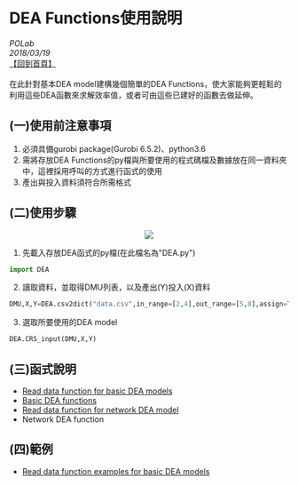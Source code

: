 # DEA Functions使用說明

*POLab*
<br>
*2018/03/19*
<br>
[【回到首頁】](https://github.com/wurmen/DEA)
<br><br>
在此針對基本DEA model建構幾個簡單的DEA Functions，使大家能夠更輕鬆的利用這些DEA函數來求解效率值，或者可由這些已建好的函數去做延伸。
<br>


## (一)使用前注意事項
1. 必須具備gurobi package(Gurobi 6.5.2)、python3.6
2. 需將存放DEA Functions的py檔與所要使用的程式碼檔及數據放在同一資料夾中，這裡採用呼叫的方式進行函式的使用
3. 產出與投入資料須符合所需格式

## (二)使用步驟
<div align=center>
<img src="https://github.com/wurmen/DEA/blob/master/Functions/picture/1.PNG">
</div>

1. 先載入存放DEA函式的py檔(在此檔名為"DEA.py")
```python
import DEA
```
2. 讀取資料，並取得DMU列表，以及產出(Y)投入(X)資料
```python
DMU,X,Y=DEA.csv2dict("data.csv",in_range=[2,4],out_range=[5,8],assign=True)
```
3. 選取所要使用的DEA model
```python
DEA.CRS_input(DMU,X,Y) 
```
## (三)函式說明
- [Read data function for basic DEA models](https://github.com/wurmen/DEA/blob/master/Functions/read_data_function.md)
- [Basic DEA functions](https://github.com/wurmen/DEA/blob/master/Functions/basic_dea_functions.md)
- [Read data function for network DEA model](https://github.com/wurmen/DEA/blob/master/Functions/read_data_for_networkDEA.md)
- Network DEA function

## (四)範例
- [Read data function examples for basic DEA models](https://github.com/wurmen/DEA/blob/master/Functions/basic_DEA_data%26code/read_data_example.ipynb)


